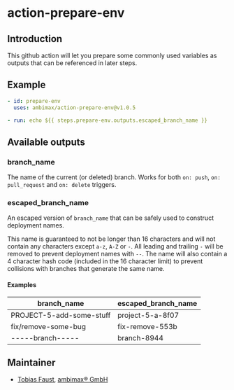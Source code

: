 # action-prepare-env

## Introduction

This github action will let you prepare some commonly used variables as outputs that can be referenced in later steps.

## Example

<!-- region:example-code start -->

```yaml
- id: prepare-env
  uses: ambimax/action-prepare-env@v1.0.5

- run: echo ${{ steps.prepare-env.outputs.escaped_branch_name }}
```

<!-- region:example-code end -->

## Available outputs

### branch_name

The name of the current (or deleted) branch. Works for both `on: push`, `on: pull_request` and `on: delete` triggers.

### escaped_branch_name

An escaped version of `branch_name` that can be safely used to construct deployment names.

This name is guaranteed to not be longer than 16 characters and will not contain any characters except `a-z`, `A-Z` or `-`. All leading and trailing `-` will be removed to prevent deployment names with `--`. The name will also contain a 4 character hash code (included in the 16 character limit) to prevent collisions with branches that generate the same name.

#### Examples

| branch_name              | escaped_branch_name |
| ------------------------ | ------------------- |
| PROJECT-5-add-some-stuff | project-5-a-8f07    |
| fix/remove-some-bug      | fix-remove-553b     |
| -----branch-----         | branch-8944         |

## Maintainer

- [Tobias Faust](https://github.com/FaustTobias), [ambimax® GmbH](https://www.ambimax.de/)
